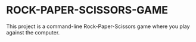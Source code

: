 # ROCK-PAPER-SCISSORS-GAME
This project is a command-line Rock-Paper-Scissors game where you play against the computer.
